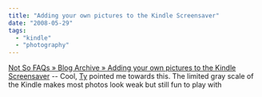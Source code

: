 ```yaml
---
title: "Adding your own pictures to the Kindle Screensaver"
date: "2008-05-29"
tags: 
  - "kindle"
  - "photography"
---
```


[Not So FAQs » Blog Archive » Adding your own pictures to the Kindle Screensaver](http://www.notsofaqs.com/archives/17) -- Cool, [Ty](http://www.chow-graham.com/TyG/) pointed me towards this. The limited gray scale of the Kindle makes most photos look weak but still fun to play with
